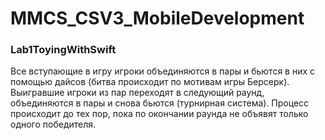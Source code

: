 # MMCS_CSV3_MobileDevelopment

### Lab1ToyingWithSwift

Все вступающие в игру игроки объединяются в пары и бьются в них с помощью дайсов (битва происходит по мотивам игры Берсерк).
Выигравшие игроки из пар переходят в следующий раунд, объединяются в пары и снова бьются (турнирная система).
Процесс происходит до тех пор, пока по окончании раунда не объявят только одного победителя.